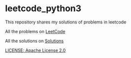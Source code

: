# leetcode_python3
This repository shares my solutions of problems in leetcode 


All the problems on [LeetCode](https://leetcode.com/problemset/all/)  


All the solutions on [Solutions](https://github.com/Jian-Chueng/leetcode_python3)

[LICENSE: Apache License 2.0](https://github.com/Jian-Chueng/leetcode_python3/blob/master/LICENSE)
